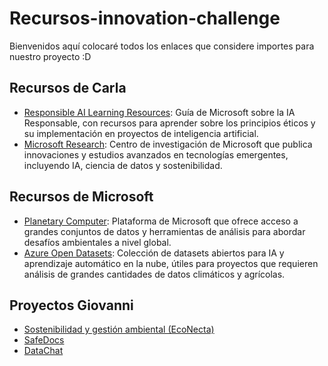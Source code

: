 # Recursos-innovation-challenge

Bienvenidos aquí colocaré todos los enlaces que considere importes para nuestro proyecto :D
 
## Recursos de Carla
- [Responsible AI Learning Resources](https://github.com/msusdev/Innovation-Challenge/blob/main/Responsible%20AI%20learning%20resources.pdf): Guía de Microsoft sobre la IA Responsable, con recursos para aprender sobre los principios éticos y su implementación en proyectos de inteligencia artificial.
- [Microsoft Research](https://www.microsoft.com/en-us/research/): Centro de investigación de Microsoft que publica innovaciones y estudios avanzados en tecnologías emergentes, incluyendo IA, ciencia de datos y sostenibilidad.

## Recursos de Microsoft
- [Planetary Computer](https://planetarycomputer.microsoft.com/): Plataforma de Microsoft que ofrece acceso a grandes conjuntos de datos y herramientas de análisis para abordar desafíos ambientales a nivel global.
- [Azure Open Datasets](https://learn.microsoft.com/en-us/azure/open-datasets/samples): Colección de datasets abiertos para IA y aprendizaje automático en la nube, útiles para proyectos que requieren análisis de grandes cantidades de datos climáticos y agrícolas.

## Proyectos Giovanni
- [Sostenibilidad y gestión ambiental (EcoNecta)](EcoNecta/README.md)
- [SafeDocs](SafeDocs/README.md)
- [DataChat](DataChat/README.md)
